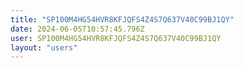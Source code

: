 ```yaml
---
title: "SP100M4HG54HVR8KFJQFS4Z4S7Q637V40C99BJ1QY"
date: 2024-06-05T10:57:45.796Z
user: SP100M4HG54HVR8KFJQFS4Z4S7Q637V40C99BJ1QY
layout: "users"
---
```

    